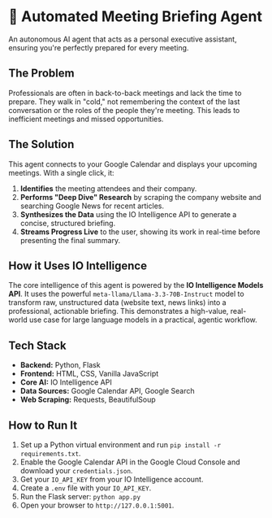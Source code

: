 # 🚀 Automated Meeting Briefing Agent

An autonomous AI agent that acts as a personal executive assistant, ensuring you're perfectly prepared for every meeting.

## The Problem
Professionals are often in back-to-back meetings and lack the time to prepare. They walk in "cold," not remembering the context of the last conversation or the roles of the people they're meeting. This leads to inefficient meetings and missed opportunities.

## The Solution
This agent connects to your Google Calendar and displays your upcoming meetings. With a single click, it:
1.  **Identifies** the meeting attendees and their company.
2.  **Performs "Deep Dive" Research** by scraping the company website and searching Google News for recent articles.
3.  **Synthesizes the Data** using the IO Intelligence API to generate a concise, structured briefing.
4.  **Streams Progress Live** to the user, showing its work in real-time before presenting the final summary.

## How it Uses IO Intelligence
The core intelligence of this agent is powered by the **IO Intelligence Models API**. It uses the powerful `meta-llama/Llama-3.3-70B-Instruct` model to transform raw, unstructured data (website text, news links) into a professional, actionable briefing. This demonstrates a high-value, real-world use case for large language models in a practical, agentic workflow.

## Tech Stack
- **Backend:** Python, Flask
- **Frontend:** HTML, CSS, Vanilla JavaScript
- **Core AI:** IO Intelligence API
- **Data Sources:** Google Calendar API, Google Search
- **Web Scraping:** Requests, BeautifulSoup

## How to Run It
1.  Set up a Python virtual environment and run `pip install -r requirements.txt`.
2.  Enable the Google Calendar API in the Google Cloud Console and download your `credentials.json`.
3.  Get your `IO_API_KEY` from your IO Intelligence account.
4.  Create a `.env` file with your `IO_API_KEY`.
5.  Run the Flask server: `python app.py`
6.  Open your browser to `http://127.0.0.1:5001`.